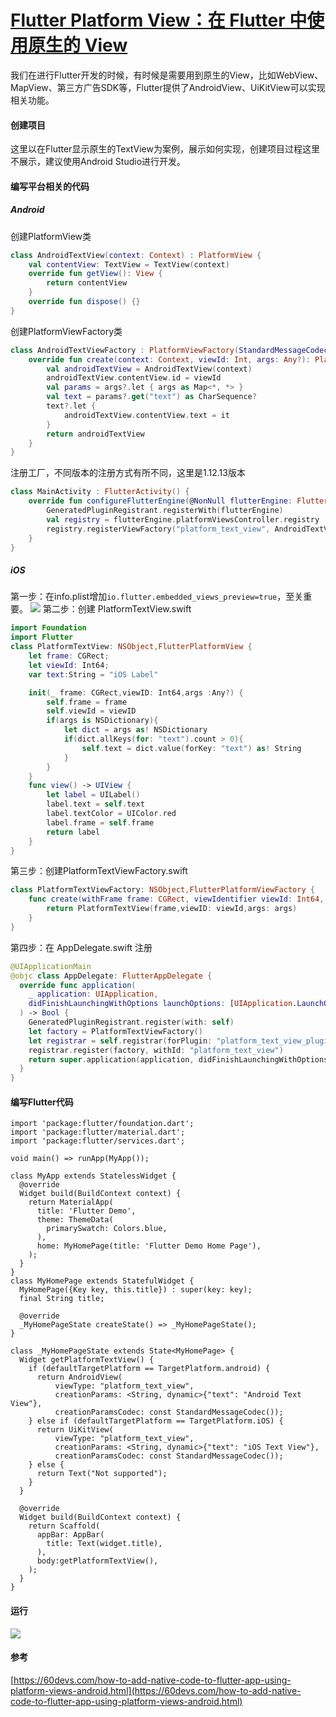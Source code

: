 # [Flutter Platform View：在 Flutter 中使用原生的 View](https://www.jianshu.com/p/8d74a7318c26)

我们在进行Flutter开发的时候，有时候是需要用到原生的View，比如WebView、MapView、第三方广告SDK等，Flutter提供了AndroidView、UiKitView可以实现相关功能。
#### 创建项目
这里以在Flutter显示原生的TextView为案例，展示如何实现，创建项目过程这里不展示，建议使用Android Studio进行开发。
#### 编写平台相关的代码
##### Android
创建PlatformView类
```kotlin
class AndroidTextView(context: Context) : PlatformView {
    val contentView: TextView = TextView(context)
    override fun getView(): View {
        return contentView
    }
    override fun dispose() {}
}
```
创建PlatformViewFactory类
```kotlin
class AndroidTextViewFactory : PlatformViewFactory(StandardMessageCodec.INSTANCE) {
    override fun create(context: Context, viewId: Int, args: Any?): PlatformView {
        val androidTextView = AndroidTextView(context)
        androidTextView.contentView.id = viewId
        val params = args?.let { args as Map<*, *> }
        val text = params?.get("text") as CharSequence?
        text?.let {
            androidTextView.contentView.text = it
        }
        return androidTextView
    }
}
```
注册工厂，不同版本的注册方式有所不同，这里是1.12.13版本
```kotlin
class MainActivity : FlutterActivity() {
    override fun configureFlutterEngine(@NonNull flutterEngine: FlutterEngine) {
        GeneratedPluginRegistrant.registerWith(flutterEngine)
        val registry = flutterEngine.platformViewsController.registry
        registry.registerViewFactory("platform_text_view", AndroidTextViewFactory())
    }
}
```
##### iOS
第一步：在info.plist增加`io.flutter.embedded_views_preview=true`，至关重要。
![](https://upload-images.jianshu.io/upload_images/2431302-6a5a97428c006ac2.png?imageMogr2/auto-orient/strip%7CimageView2/2/w/1240)
第二步：创建 PlatformTextView.swift
```swift
import Foundation
import Flutter
class PlatformTextView: NSObject,FlutterPlatformView {
    let frame: CGRect;
    let viewId: Int64;
    var text:String = "iOS Label"

    init(_ frame: CGRect,viewID: Int64,args :Any?) {
        self.frame = frame
        self.viewId = viewID
        if(args is NSDictionary){
            let dict = args as! NSDictionary
            if(dict.allKeys(for: "text").count > 0){
                self.text = dict.value(forKey: "text") as! String
            }
        }
    }
    func view() -> UIView {
        let label = UILabel()
        label.text = self.text
        label.textColor = UIColor.red
        label.frame = self.frame
        return label
    }
}
```
第三步：创建PlatformTextViewFactory.swift
```swift
class PlatformTextViewFactory: NSObject,FlutterPlatformViewFactory {
    func create(withFrame frame: CGRect, viewIdentifier viewId: Int64, arguments args: Any?) -> FlutterPlatformView {
        return PlatformTextView(frame,viewID: viewId,args: args)
    }
}
```
第四步：在 AppDelegate.swift 注册
```swift
@UIApplicationMain
@objc class AppDelegate: FlutterAppDelegate {
  override func application(
    _ application: UIApplication,
    didFinishLaunchingWithOptions launchOptions: [UIApplication.LaunchOptionsKey: Any]?
  ) -> Bool {
    GeneratedPluginRegistrant.register(with: self)
    let factory = PlatformTextViewFactory()
    let registrar = self.registrar(forPlugin: "platform_text_view_plugin")
    registrar.register(factory, withId: "platform_text_view")
    return super.application(application, didFinishLaunchingWithOptions: launchOptions)
  }
}
```
#### 编写Flutter代码
```
import 'package:flutter/foundation.dart';
import 'package:flutter/material.dart';
import 'package:flutter/services.dart';

void main() => runApp(MyApp());

class MyApp extends StatelessWidget {
  @override
  Widget build(BuildContext context) {
    return MaterialApp(
      title: 'Flutter Demo',
      theme: ThemeData(
        primarySwatch: Colors.blue,
      ),
      home: MyHomePage(title: 'Flutter Demo Home Page'),
    );
  }
}
class MyHomePage extends StatefulWidget {
  MyHomePage({Key key, this.title}) : super(key: key);
  final String title;

  @override
  _MyHomePageState createState() => _MyHomePageState();
}

class _MyHomePageState extends State<MyHomePage> {
  Widget getPlatformTextView() {
    if (defaultTargetPlatform == TargetPlatform.android) {
      return AndroidView(
          viewType: "platform_text_view",
          creationParams: <String, dynamic>{"text": "Android Text View"},
          creationParamsCodec: const StandardMessageCodec());
    } else if (defaultTargetPlatform == TargetPlatform.iOS) {
      return UiKitView(
          viewType: "platform_text_view",
          creationParams: <String, dynamic>{"text": "iOS Text View"},
          creationParamsCodec: const StandardMessageCodec());
    } else {
      return Text("Not supported");
    }
  }

  @override
  Widget build(BuildContext context) {
    return Scaffold(
      appBar: AppBar(
        title: Text(widget.title),
      ),
      body:getPlatformTextView(),
    );
  }
}
```
#### 运行
![](https://upload-images.jianshu.io/upload_images/2431302-4e141f6e23b469c9.png?imageMogr2/auto-orient/strip%7CimageView2/2/w/1240)



#### 参考
[https://60devs.com/how-to-add-native-code-to-flutter-app-using-platform-views-android.html](https://60devs.com/how-to-add-native-code-to-flutter-app-using-platform-views-android.html)

